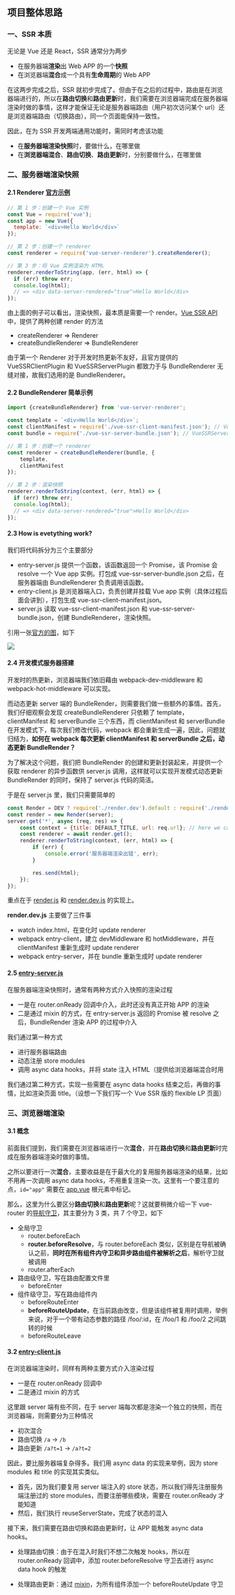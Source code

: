 ## 项目整体思路

### 一、SSR 本质

无论是 Vue 还是 React，SSR 通常分为两步

- 在服务器端**渲染**出 Web APP 的一个**快照**
- 在浏览器端**混合**成一个具有**生命周期**的 Web APP

在这两步完成之后，SSR 就初步完成了。但由于在之后的过程中，路由是在浏览器端进行的，所以在**路由切换**和**路由更新**时，我们需要在浏览器端完成在服务器端渲染时做的事情，这样才能保证无论是服务器端路由（用户初次访问某个 url）还是浏览器端路由（切换路由），同一个页面能保持一致性。

因此，在为 SSR 开发两端通用功能时，需同时考虑该功能

- 在**服务器端渲染快照**时，要做什么，在哪里做
- 在**浏览器端混合**、**路由切换**、**路由更新**时，分别要做什么，在哪里做





### 二、服务器端渲染快照

#### 2.1 Renderer [官方示例](https://ssr.vuejs.org/zh/basic.html)

```javascript
// 第 1 步：创建一个 Vue 实例
const Vue = require('vue');
const app = new Vue({
  template: `<div>Hello World</div>`
});

// 第 2 步：创建一个 renderer
const renderer = require('vue-server-renderer').createRenderer();

// 第 3 步：将 Vue 实例渲染为 HTML
renderer.renderToString(app, (err, html) => {
  if (err) throw err;
  console.log(html);
  // => <div data-server-rendered="true">Hello World</div>
});
```

由上面的例子可以看出，渲染快照，最本质是需要一个 render。[Vue SSR API](https://ssr.vuejs.org/zh/api.html) 中，提供了两种创建 render 的方法

- createRenderer => Renderer
- createBundleRenderer => BundleRenderer

由于第一个 Renderer 对于开发时热更新不友好，且官方提供的 VueSSRClientPlugin 和 VueSSRServerPlugin 都致力于与 BundleRenderer 无缝对接，故我们选用的是 BundleRenderer。



#### 2.2 BundleRenderer 简单示例

```javascript
import {createBundleRenderer} from 'vue-server-renderer';

const template = `<div>Hello World</div>`;
const clientManifest = require('./vue-ssr-client-manifest.json'); // VueSSRClientPlugin 生成
const bundle = require('./vue-ssr-server-bundle.json'); // VueSSRServerPlugin 生成

// 第 1 步：创建一个 renderer
const renderer = createBundleRenderer(bundle, {
    template,
    clientManifest
});

// 第 2 步：渲染快照
renderer.renderToString(context, (err, html) => {
  if (err) throw err;
  console.log(html);
  // => <div data-server-rendered="true">Hello World</div>
});
```



#### 2.3 How is evetything work?

我们将代码拆分为三个主要部分

- entry-server.js 提供一个函数，该函数返回一个 Promise，该 Promise 会 resolve 一个 Vue app 实例。打包成 vue-ssr-server-bundle.json 之后，在服务器端由 BundleRenderer 负责调用该函数。
- entry-client.js 是浏览器端入口，负责创建并挂载 Vue app 实例（具体过程后面会讲到），打包生成 vue-ssr-client-manifest.json。
- server.js 读取 vue-ssr-client-manifest.json 和 vue-ssr-server-bundle.json，创建 BundleRenderer，渲染快照。

引用一张[官方的图](https://ssr.vuejs.org/zh/structure.html)，如下

![](https://cloud.githubusercontent.com/assets/499550/17607895/786a415a-5fee-11e6-9c11-45a2cfdf085c.png)



#### 2.4 开发模式服务器搭建

开发时的热更新，浏览器端我们依旧藉由 webpack-dev-middleware 和 webpack-hot-middleware 可以实现。

而动态更新 server 端的 BundleRender，则需要我们做一些额外的事情。首先，我们仔细观察会发现 createBundleRenderer 只依赖了 template，clientManifest 和 serverBundle 三个东西，而 clientManifest 和 serverBundle 在开发模式下，每次我们修改代码，webpack 都会重新生成一遍，因此，问题就归结为，**如何在 webpack 每次更新 clientManifest 和 serverBundle 之后，动态更新 BundleRender？**

为了解决这个问题，我们把 BundleRender 的创建和更新封装起来，并提供一个获取 renderer 的异步函数供 server.js 调用，这样就可以实现开发模式动态更新 BundleRender 的同时，保持了 server.js 代码的简洁。

于是在 server.js 里，我们只需要简单的

```javascript
const Render = DEV ? require('./render.dev').default : require('./render').default;
const render = new Render(server);
server.get('*', async (req, res) => {
    const context = {title: DEFAULT_TITLE, url: req.url}; // here we can customize title etc.
    const renderer = await render.get();
    renderer.renderToString(context, (err, html) => {
        if (err) {
            console.error('服务器端渲染出错', err);
        }

        res.send(html);
    });
});
```

重点在于 [render.js](https://github.com/panezhang/vue-ssr-universal-app/blob/master/src/render.js) 和 [render.dev.js](https://github.com/panezhang/vue-ssr-universal-app/blob/master/src/render.dev.js) 的实现上。

**render.dev.js** 主要做了三件事

- watch index.html，在变化时 update renderer
- webpack entry-client，建立 devMiddleware 和 hotMiddleware，并在 clientManifest 重新生成时 update renderer
- webpack entry-server，并在 bundle 重新生成时 update renderer



#### 2.5 [entry-server.js](https://github.com/panezhang/vue-ssr-universal-app/blob/master/src/entry-server.js)  

在服务器端渲染快照时，通常有两种方式介入快照的渲染过程

- 一是在 router.onReady 回调中介入，此时还没有真正开始 APP 的渲染
- 二是通过 mixin 的方式，在 entry-server.js 返回的 Promise 被 resolve 之后，BundleRender 渲染 APP 的过程中介入

我们通过第一种方式

- 进行服务器端路由
- 动态注册 store modules
- 调用 async data hooks，并将 state 注入 HTML（提供给浏览器端混合时用

我们通过第二种方式，实现一些需要在 async data hooks 结束之后，再做的事情，比如渲染页面 title。（设想一下我们写一个 Vue SSR 版的 flexible LP 页面）



### 三、浏览器端渲染

#### 3.1 概念

前面我们提到，我们需要在浏览器端进行一次**混合**，并在**路由切换**和**路由更新**时完成在服务器端渲染时做的事情。

之所以要进行一次**混合**，主要收益是在于最大化的复用服务器端渲染的结果，比如不用再一次调用 async data hooks，不用重复渲染一次。这里有一个要注意的点，`id="app"` 需要在 [app.vue](https://github.com/panezhang/vue-ssr-universal-app/blob/master/src/app/app.html) 根元素中标记。

那么，这里为什么要区分**路由切换**和**路由更新**呢？这就要稍微介绍一下 vue-router 的[导航守卫](https://router.vuejs.org/zh-cn/advanced/navigation-guards.html)，其主要分为 3 类，共 7 个守卫，如下

- 全局守卫
  - router.beforeEach
  - **router.beforeResolve**，与 router.beforeEach 类似，区别是在导航被确认之前，**同时在所有组件内守卫和异步路由组件被解析之后**，解析守卫就被调用
  - router.afterEach
- 路由级守卫，写在路由配置文件里
  - beforeEnter
- 组件级守卫，写在路由组件内
  - beforeRouteEnter
  - **beforeRouteUpdate**，在当前路由改变，但是该组件被复用时调用，举例来说，对于一个带有动态参数的路径 /foo/:id，在 /foo/1 和 /foo/2 之间跳转的时候
  - beforeRouteLeave



#### 3.2 [entry-client.js](https://github.com/panezhang/vue-ssr-universal-app/blob/master/src/entry-client.js)

在浏览器端渲染时，同样有两种主要方式介入渲染过程

- 一是在 router.onReady 回调中
- 二是通过 mixin 的方式

这里跟 server 端有些不同，在于 server 端每次都是渲染一个独立的快照，而在浏览器端，则需要分为三种情况

- 初次混合
- 路由切换 `/a` -> `/b`
- 路由更新 `/a?t=1` -> `/a?t=2`

因此，要比服务器端复杂得多。我们用 async data 的实现来举例，因为 store modules 和 title 的实现其实类似。

- 首先，因为我们要复用 server 端注入的 store 状态，所以我们得先注册服务端注册过的 store modules，而要注册哪些模块，需要在 router.onReady 才能知道
- 然后，我们执行 reuseServerState，完成了状态的混入

接下来，我们需要在路由切换和路由更新时，让 APP 能触发 async data hooks。

- 处理路由切换：由于在混入时我们不想二次触发 hooks，所以在 router.onReady 回调中，添加 router.beforeResolve 守卫去进行 async data hook 的触发

- 处理路由更新：通过 [mixin](https://github.com/panezhang/vue-ssr-universal-app/blob/master/src/common/vue/ssr/async-data.js)，为所有组件添加一个 beforeRouteUpdate 守卫


